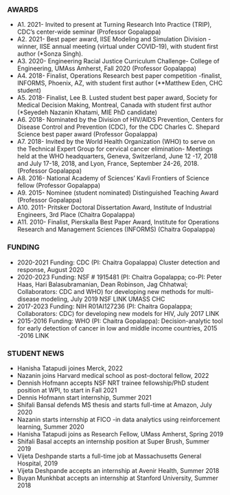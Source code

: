 ### AWARDS
* A1.	2021- Invited to present at Turning Research Into Practice (TRIP), CDC’s center-wide seminar (Professor Gopalappa)
* A2. 2021- Best paper award, IISE Modeling and Simulation Division -winner, IISE annual meeting (virtual under COVID-19), with student first author (*Sonza Singh).
* A3.	2020- Engineering Racial Justice Curriculum Challenge- College of Engineering, UMAss Amherst, Fall 2020 (Professor Gopalappa)
* A4.	2018- Finalist, Operations Research best paper competition -finalist, INFORMS, Phoenix, AZ, with student first author (**Matthew Eden, CHC student) 
* A5.	2018- Finalist, Lee B. Lusted student best paper award, Society for Medical Decision Making, Montreal, Canada with student first author (*Seyedeh Nazanin Khatami, MIE PhD candidate)
* A6.	2018- Nominated by the Division of HIV/AIDS Prevention, Centers for Disease Control and Prevention (CDC), for the CDC Charles C. Shepard Science best paper award (Professor Gopalappa)
* A7.	2018- Invited by the World Health Organization (WHO) to serve on the Technical Expert Group for cervical cancer elimination- Meetings held at the WHO headquarters, Geneva, Switzerland, June 12 -17, 2018 and July 17-18, 2018, and Lyon, France, September 24-26, 2018. (Professor Gopalappa)
* A8.	2016- National Academy of Sciences’ Kavli Frontiers of Science fellow (Professor Gopalappa)
* A9.	2015- Nominee (student nominated) Distinguished Teaching Award (Professor Gopalappa)
* A10.	2011- Pritsker Doctoral Dissertation Award, Institute of Industrial Engineers, 3rd Place (Chaitra Gopalappa)
* A11.	2010- Finalist, Pierskalla Best Paper Award, Institute for Operations Research and Management Sciences (INFORMS) (Chaitra Gopalappa)

### FUNDING
* 2020-2021 Funding: CDC (PI: Chaitra Gopalappa) Cluster detection and response, August 2020
* 2020-2023 Funding: NSF # 1915481 (PI: Chaitra Gopalappa; co-PI: Peter Haas, Hari Balasubramanian, Dean Robinson, Jag Chhatwal; Collaborators: CDC and WHO) for developing new methods for multi-disease modeling, July 2019 NSF LINK UMASS  CHC
* 2017-2023 Funding: NIH R01AI127236 (PI: Chaitra Gopalappa; Collaborators: CDC) for developing new models for HIV, July 2017 LINK
* 2015-2016 Funding: WHO (PI: Chaitra Gopalappa): Decision-analytic tool for early detection of cancer in low and middle income countries, 2015 -2016 LINK

### STUDENT NEWS
*   Hanisha Tatapudi joines Merck, 2022
*   Nazanin joins Harvard medical school as post-doctoral fellow, 2022 
*   Dennish Hofmann accepts NSF NRT trainee fellowship/PhD student position at WPI, to start in Fall 2021
*   Dennis Hofmann start internship, Summer 2021
*   Shifali Bansal defends MS thesis and starts full-time at Amazon, July 2020
*   Nazanin starts internship at FICO -in data analytics using reinforcement learning, Summer 2020
*   Hanisha Tatapudi joins as Research Fellow, UMass Amherst, Spring 2019
*   Shifali Basal accepts an internship position at Super Brush,  Summer 2019
*   Vijeta Deshpande starts a full-time job at Massachusetts General Hospital, 2019
*   Vijeta Deshpande accepts an internship at Avenir Health, Summer 2018 
*   Buyan Munkhbat accepts an internship at Stanford University, Summer 2018

